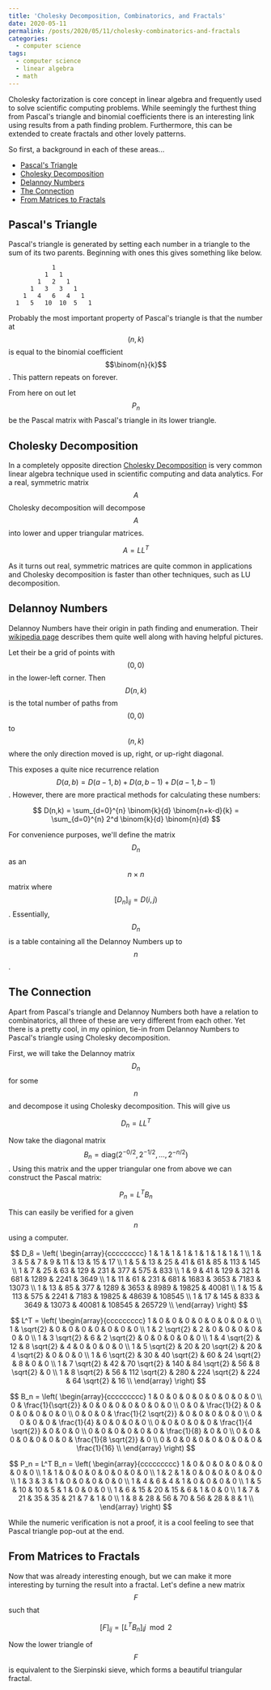 ```yaml
---
title: 'Cholesky Decomposition, Combinatorics, and Fractals'
date: 2020-05-11
permalink: /posts/2020/05/11/cholesky-combinatorics-and-fractals
categories:
  - computer science
tags:
  - computer science
  - linear algebra
  - math
---
```


Cholesky factorization is core concept in linear algebra and frequently used to solve scientific computing problems. While seemingly the furthest thing from Pascal's triangle and binomial coefficients there is an interesting link using results from a path finding problem. Furthermore, this can be extended to create fractals and other lovely patterns.

So first, a background in each of these areas...

- [Pascal's Triangle](#pascals-triangle)
- [Cholesky Decomposition](#cholesky-decomposition)
- [Delannoy Numbers](#delannoy-numbers)
- [The Connection](#the-connection)
- [From Matrices to Fractals](#from-matrices-to-fractals)

## Pascal's Triangle

Pascal's triangle is generated by setting each number in a triangle to the sum of its two parents. Beginning with ones this gives something like below.

```
            1
          1   1
        1   2   1
      1   3   3   1
    1   4   6   4   1
  1   5   10  10  5   1
```

Probably the most important property of Pascal's triangle is that the number at $$(n,k)$$ is equal to the binomial coefficient $$\binom{n}{k}$$. This pattern repeats on forever.

From here on out let $$P_n$$ be the Pascal matrix with Pascal's triangle in its lower triangle.

## Cholesky Decomposition

In a completely opposite direction [Cholesky Decomposition](2020/05/11/2020-04-10-cholesky) is very common linear algebra technique used in scientific computing and data analytics. For a real, symmetric matrix $$A$$ Cholesky decomposition will decompose $$A$$ into  lower and upper triangular matrices.

$$ A = LL^{T} $$

As it turns out real, symmetric matrices are quite common in applications and Cholesky decomposition is faster than other techniques, such as LU decomposition.

## Delannoy Numbers

Delannoy Numbers have their origin in path finding and enumeration. Their [wikipedia page](https://en.wikipedia.org/wiki/Delannoy_number) describes them quite well along with having helpful pictures.

Let their be a grid of points with $$ (0, 0) $$ in the lower-left corner. Then $$ D(n,k) $$ is the total number of paths from $$ (0, 0) $$ to $$ (n, k) $$ where the only direction moved is up, right, or up-right diagonal.

This exposes a quite nice recurrence relation $$ D(a,b) = D(a-1,b) + D(a,b-1) + D(a-1,b-1) $$. However, there are more practical methods for calculating these numbers:

$$ D(n,k) = \sum_{d=0}^{n} \binom{k}{d} \binom{n+k-d}{k} = \sum_{d=0}^{n} 2^d \binom{k}{d} \binom{n}{d} $$

For convenience purposes, we'll define the matrix $$ D_n $$ as an $$ n\times n $$ matrix where $$ [D_n]_{ij} = D(i,j) $$. Essentially, $$ D_n $$ is a table containing all the Delannoy Numbers up to $$ n $$.


## The Connection

Apart from Pascal's triangle and Delannoy Numbers both have a relation to combinatorics, all three of these are very different from each other. Yet there is a pretty cool, in my opinion, tie-in from Delannoy Numbers to Pascal's triangle using Cholesky decomposition.

First, we will take the Delannoy matrix $$ D_n $$ for some $$ n $$ and decompose it using Cholesky decomposition. This will give us 

$$ D_n = L L^T $$

Now take the diagonal matrix $$ B_n = \text{diag} \left( 2^{-0/2}, 2^{-1/2}, \ldots, 2^{-n/2} \right) $$. Using this matrix and the upper triangular one from above we can construct the Pascal matrix:

$$ P_n = L^T B_n $$


This can easily be verified for a given $$ n $$ using a computer.

$$ D_8 = \left(
\begin{array}{ccccccccc}
 1 & 1 & 1 & 1 & 1 & 1 & 1 & 1 & 1 \\
 1 & 3 & 5 & 7 & 9 & 11 & 13 & 15 & 17 \\
 1 & 5 & 13 & 25 & 41 & 61 & 85 & 113 & 145 \\
 1 & 7 & 25 & 63 & 129 & 231 & 377 & 575 & 833 \\
 1 & 9 & 41 & 129 & 321 & 681 & 1289 & 2241 & 3649 \\
 1 & 11 & 61 & 231 & 681 & 1683 & 3653 & 7183 & 13073 \\
 1 & 13 & 85 & 377 & 1289 & 3653 & 8989 & 19825 & 40081 \\
 1 & 15 & 113 & 575 & 2241 & 7183 & 19825 & 48639 & 108545 \\
 1 & 17 & 145 & 833 & 3649 & 13073 & 40081 & 108545 & 265729 \\
\end{array}
\right) $$

$$ L^T = \left(
\begin{array}{ccccccccc}
 1 & 0 & 0 & 0 & 0 & 0 & 0 & 0 & 0 \\
 1 & \sqrt{2} & 0 & 0 & 0 & 0 & 0 & 0 & 0 \\
 1 & 2 \sqrt{2} & 2 & 0 & 0 & 0 & 0 & 0 & 0 \\
 1 & 3 \sqrt{2} & 6 & 2 \sqrt{2} & 0 & 0 & 0 & 0 & 0 \\
 1 & 4 \sqrt{2} & 12 & 8 \sqrt{2} & 4 & 0 & 0 & 0 & 0 \\
 1 & 5 \sqrt{2} & 20 & 20 \sqrt{2} & 20 & 4 \sqrt{2} & 0 & 0 & 0 \\
 1 & 6 \sqrt{2} & 30 & 40 \sqrt{2} & 60 & 24 \sqrt{2} & 8 & 0 & 0 \\
 1 & 7 \sqrt{2} & 42 & 70 \sqrt{2} & 140 & 84 \sqrt{2} & 56 & 8 \sqrt{2} & 0 \\
 1 & 8 \sqrt{2} & 56 & 112 \sqrt{2} & 280 & 224 \sqrt{2} & 224 & 64 \sqrt{2} & 16 \\
\end{array}
\right) $$

$$ B_n = \left(
\begin{array}{ccccccccc}
 1 & 0 & 0 & 0 & 0 & 0 & 0 & 0 & 0 \\
 0 & \frac{1}{\sqrt{2}} & 0 & 0 & 0 & 0 & 0 & 0 & 0 \\
 0 & 0 & \frac{1}{2} & 0 & 0 & 0 & 0 & 0 & 0 \\
 0 & 0 & 0 & \frac{1}{2 \sqrt{2}} & 0 & 0 & 0 & 0 & 0 \\
 0 & 0 & 0 & 0 & \frac{1}{4} & 0 & 0 & 0 & 0 \\
 0 & 0 & 0 & 0 & 0 & \frac{1}{4 \sqrt{2}} & 0 & 0 & 0 \\
 0 & 0 & 0 & 0 & 0 & 0 & \frac{1}{8} & 0 & 0 \\
 0 & 0 & 0 & 0 & 0 & 0 & 0 & \frac{1}{8 \sqrt{2}} & 0 \\
 0 & 0 & 0 & 0 & 0 & 0 & 0 & 0 & \frac{1}{16} \\
\end{array}
\right) $$

$$ P_n = L^T B_n = \left(
\begin{array}{ccccccccc}
 1 & 0 & 0 & 0 & 0 & 0 & 0 & 0 & 0 \\
 1 & 1 & 0 & 0 & 0 & 0 & 0 & 0 & 0 \\
 1 & 2 & 1 & 0 & 0 & 0 & 0 & 0 & 0 \\
 1 & 3 & 3 & 1 & 0 & 0 & 0 & 0 & 0 \\
 1 & 4 & 6 & 4 & 1 & 0 & 0 & 0 & 0 \\
 1 & 5 & 10 & 10 & 5 & 1 & 0 & 0 & 0 \\
 1 & 6 & 15 & 20 & 15 & 6 & 1 & 0 & 0 \\
 1 & 7 & 21 & 35 & 35 & 21 & 7 & 1 & 0 \\
 1 & 8 & 28 & 56 & 70 & 56 & 28 & 8 & 1 \\
\end{array}
\right) $$

While the numeric verification is not a proof, it is a cool feeling to see that Pascal triangle pop-out at the end.

## From Matrices to Fractals

Now that was already interesting enough, but we can make it more interesting by turning the result into a fractal. Let's define a new matrix $$ F $$ such that

$$ [F]_{ij} = [L^T B_n]_ij \mod 2 $$

Now the lower triangle of $$ F $$ is equivalent to the Sierpinski sieve, which forms a beautiful triangular fractal.